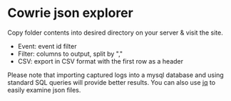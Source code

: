 # Cowrie json explorer

Copy folder contents into desired directory on your server & visit the site. 

 - Event: event id filter
 - Filter: columns to output, split by ","
 - CSV: export in CSV format with the first row as a header


Please note that importing captured logs into a mysql database and using standard SQL queries will provide better results. You can also use [jq](https://jqlang.github.io/jq/) to easily examine json files.
